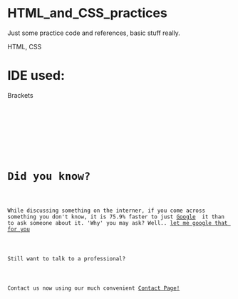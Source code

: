 # HTML_and_CSS_practices
Just some practice code and references, basic stuff really.

HTML, CSS
# IDE used: 
Brackets

<pre><code>
<!DOCTYPE html>
<html>
    <head>
        <title>Links</title>
    </head>
    <body>
        <h1>Did you know?</h1>
        <p>While discussing something on the interner, if you come across something you don't know, it is 75.9% faster to just <a href="https://www.google.com">Google</a>  it than to ask someone about it. 'Why' you may ask? Well.. <a href="https://lmgtfy.com/?q=why+is+it+better+to+google+something+before+asking+someone+about+it">let me google that for you</a> </p>
        <p>Still want to talk to a professional? </p>
        <p>Contact us now using our much convenient <a href="contact_page.html">Contact Page!</a></p>
    </body>
</html>

</code></pre>

